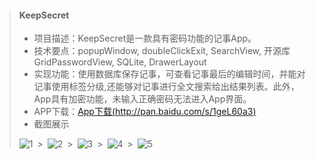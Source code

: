 >#### **KeepSecret**
> * 项目描述：KeepSecret是一款具有密码功能的记事App。
> * 技术要点：popupWindow, doubleClickExit, SearchView, 开源库GridPasswordView, SQLite, DrawerLayout
> * 实现功能：使用数据库保存记事，可查看记事最后的编辑时间，并能对记事使用标签分级,还能够对记事进行全文搜索给出结果列表。此外，App具有加密功能，未输入正确密码无法进入App界面。
> * APP下载：[App下载(http://pan.baidu.com/s/1geL60a3)](http://pan.baidu.com/s/1geL60a3)
> * 截图展示
>
>![1](https://kfsmja.dm2301.livefilestore.com/y3m5Dqt96SBGreaYudkFR6FKJVkvwlHIaV6_X-SbOIWcppLL14YgRb4KVUSNq6Z7qBFYgzLYS_H684ajvgabjIQaz6tBYgV1ndXByfkrjCip-b3E-osm9W6HI3c0oNAZfFo0-f6KlmY27G5mtVl0g8QJw?width=144&height=256&cropmode=none)&ensp;>&ensp;![2](https://kftxfw.dm2301.livefilestore.com/y3mAWb58PmR8naFcSrsKXBeURyDVl5CTOYKsZ43q6jZJvBmB4Q4I9dZPRKoDm9sbPPbDpfy-Mn5KbIUAC-KaZFQjgPncyb9boKC3ZlnARXw1VDGx_cwfpNyBkeMkwqxGU593CFDW0i0h9UpKakDycy9oQ?width=144&height=256&cropmode=none)&ensp;>&ensp;![3](https://kfuurw.dm2301.livefilestore.com/y3m1kLNCuig8yZVUGL0aAjQOtTVR1X9f4po_U1f8HSepc7CumVqRb3UvNvdUTllCtRFEnx0QbpFxJ9Vz_yAYzUzqOXLY5LFJv5lLonS490IwjI_wC6UkEAN8sccHdzasFE7z-aSi7-1xda9rkt1Vpxc2w?width=144&height=256&cropmode=none)&ensp;>&ensp;![4](https://kft4xg.dm2301.livefilestore.com/y3mwNcyof0icRl9TzA1-0DTqMLB_Qr-0CxWs6Q_XRD6-6de3s90cpdsQ66f543rdCt13DaMUXmcKHKd2DFOPk2KC-Kjoq0vOXf-NHCyzMC-tN8vbQ2srpLivFB2qyKk21PqaMcYEZN9WosqU-R-YUPY3Q?width=144&height=256&cropmode=none)&ensp;>&ensp;![5](https://kfst0w.dm2301.livefilestore.com/y3mCzYqVcYqA7fko26nWARWE03YI8LGmjgPuboOgS4HbB0hFU1GNroHG4CT58ZcnlhwVTNj1jucbwHC8bcKMNcRW_WnQZdt61q4vxWrqSIY9HmROe3_SA6EBVgt0ZOAdpBfW0puYpVKW0pZWN7rpOJJfw?width=144&height=256&cropmode=none)
